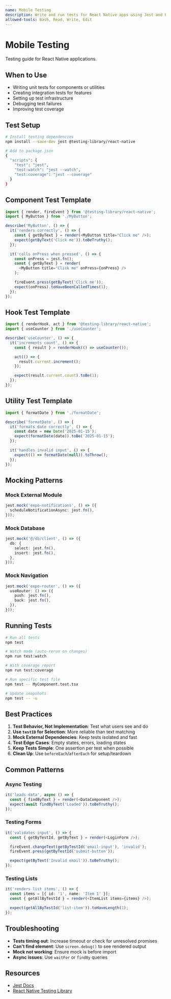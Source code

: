 ```yaml
---
name: Mobile Testing
description: Write and run tests for React Native apps using Jest and React Native Testing Library. Use when creating tests, debugging failures, or setting up test infrastructure.
allowed-tools: Bash, Read, Write, Edit
---
```


# Mobile Testing

Testing guide for React Native applications.

## When to Use

- Writing unit tests for components or utilities
- Creating integration tests for features
- Setting up test infrastructure
- Debugging test failures
- Improving test coverage

## Test Setup

```bash
# Install testing dependencies
npm install --save-dev jest @testing-library/react-native

# Add to package.json
{
  "scripts": {
    "test": "jest",
    "test:watch": "jest --watch",
    "test:coverage": "jest --coverage"
  }
}
```

## Component Test Template

```typescript
import { render, fireEvent } from '@testing-library/react-native';
import { MyButton } from './MyButton';

describe('MyButton', () => {
  it('renders correctly', () => {
    const { getByText } = render(<MyButton title="Click me" />);
    expect(getByText('Click me')).toBeTruthy();
  });

  it('calls onPress when pressed', () => {
    const onPress = jest.fn();
    const { getByText } = render(
      <MyButton title="Click me" onPress={onPress} />
    );

    fireEvent.press(getByText('Click me'));
    expect(onPress).toHaveBeenCalledTimes(1);
  });
});
```

## Hook Test Template

```typescript
import { renderHook, act } from '@testing-library/react-native';
import { useCounter } from './useCounter';

describe('useCounter', () => {
  it('increments count', () => {
    const { result } = renderHook(() => useCounter());

    act(() => {
      result.current.increment();
    });

    expect(result.current.count).toBe(1);
  });
});
```

## Utility Test Template

```typescript
import { formatDate } from './formatDate';

describe('formatDate', () => {
  it('formats date correctly', () => {
    const date = new Date('2025-01-15');
    expect(formatDate(date)).toBe('2025-01-15');
  });

  it('handles invalid input', () => {
    expect(() => formatDate(null)).toThrow();
  });
});
```

## Mocking Patterns

### Mock External Module
```typescript
jest.mock('expo-notifications', () => ({
  scheduleNotificationAsync: jest.fn(),
}));
```

### Mock Database
```typescript
jest.mock('@/db/client', () => ({
  db: {
    select: jest.fn(),
    insert: jest.fn(),
  },
}));
```

### Mock Navigation
```typescript
jest.mock('expo-router', () => ({
  useRouter: () => ({
    push: jest.fn(),
    back: jest.fn(),
  }),
}));
```

## Running Tests

```bash
# Run all tests
npm test

# Watch mode (auto-rerun on changes)
npm run test:watch

# With coverage report
npm run test:coverage

# Run specific test file
npm test -- MyComponent.test.tsx

# Update snapshots
npm test -- -u
```

## Best Practices

1. **Test Behavior, Not Implementation**: Test what users see and do
2. **Use `testID` for Selection**: More reliable than text matching
3. **Mock External Dependencies**: Keep tests isolated and fast
4. **Test Edge Cases**: Empty states, errors, loading states
5. **Keep Tests Simple**: One assertion per test when possible
6. **Clean Up**: Use `beforeEach`/`afterEach` for setup/teardown

## Common Patterns

### Async Testing
```typescript
it('loads data', async () => {
  const { findByText } = render(<DataComponent />);
  expect(await findByText('Loaded')).toBeTruthy();
});
```

### Testing Forms
```typescript
it('validates input', () => {
  const { getByTestId, getByText } = render(<LoginForm />);

  fireEvent.changeText(getByTestId('email-input'), 'invalid');
  fireEvent.press(getByTestId('submit-button'));

  expect(getByText('Invalid email')).toBeTruthy();
});
```

### Testing Lists
```typescript
it('renders list items', () => {
  const items = [{ id: '1', name: 'Item 1' }];
  const { getAllByTestId } = render(<ItemList items={items} />);

  expect(getAllByTestId('list-item')).toHaveLength(1);
});
```

## Troubleshooting

- **Tests timing out**: Increase timeout or check for unresolved promises
- **Can't find element**: Use `screen.debug()` to see rendered output
- **Mock not working**: Ensure mock is before import
- **Async issues**: Use `waitFor` or `findBy` queries

## Resources

- [Jest Docs](https://jestjs.io/)
- [React Native Testing Library](https://callstack.github.io/react-native-testing-library/)
